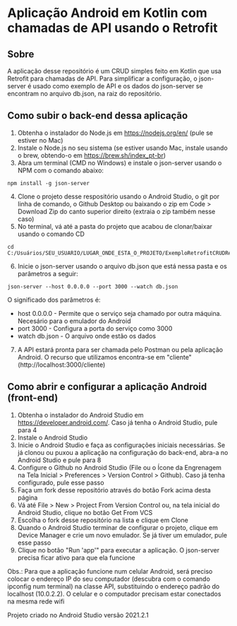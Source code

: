 # Aplicação Android em Kotlin com chamadas de API usando o Retrofit

## Sobre

A aplicação desse repositório é um CRUD simples feito em Kotlin que usa Retrofit para chamadas de API.
Para simplificar a configuração, o json-server é usado como exemplo de API e os dados do json-server
se encontram no arquivo db.json, na raiz do repositório.

## Como subir o back-end dessa aplicação

1. Obtenha o instalador do Node.js em https://nodejs.org/en/ (pule se estiver no Mac)
2. Instale o Node.js no seu sistema (se estiver usando Mac, instale usando o brew, obtendo-o em https://brew.sh/index_pt-br)
3. Abra um terminal (CMD no Windows) e instale o json-server usando o NPM com o comando abaixo:
```
npm install -g json-server
```
4. Clone o projeto desse respositório usando o Android Studio, o git por linha de comando, o
Github Desktop ou baixando o zip em Code > Download Zip do canto superior direito (extraia o
zip também nesse caso)
5. No terminal, vá até a pasta do projeto que acabou de clonar/baixar usando o comando CD
```
cd C:/Usuários/SEU_USUARIO/LUGAR_ONDE_ESTA_O_PROJETO/ExemploRetrofitCRUDRest
```
6. Inicie o json-server usando o arquivo db.json que está nessa pasta e os parâmetros a seguir:
```
json-server --host 0.0.0.0 --port 3000 --watch db.json
```
O significado dos parâmetros é:
- host 0.0.0.0 - Permite que o serviço seja chamado por outra máquina. Necesário para o emulador do Android
- port 3000 - Configura a porta do serviço como 3000
- watch db.json - O arquivo onde estão os dados
7. A API estará pronta para ser chamada pelo Postman ou pela aplicação Android. O recurso que utilizamos encontra-se em "cliente" (http://localhost:3000/cliente)

## Como abrir e configurar a aplicação Android (front-end)

1. Obtenha o instalador do Android Studio em https://developer.android.com/. Caso já tenha o Android Studio, pule para 4
2. Instale o Android Studio
3. Inicie o Android Studio e faça as configurações iniciais necessárias. Se já clonou ou puxou a aplicação na configuração do back-end, abra-a no Android Studio e pule para 8
4. Configure o Github no Android Studio (File ou o Ícone da Engrenagem na Tela Inicial > Preferences > Version Control > Github). Caso já tenha configurado, pule esse passo
5. Faça um fork desse repositório através do botão Fork acima desta página
6. Vá até File > New > Project From Version Control ou, na tela inicial do Android Studio, clique no botão Get From VCS
7. Escolha o fork desse repositório na lista e clique em Clone
8. Quando o Android Studio terminar de configurar o projeto, clique em Device Manager e crie um novo emulador. Se já tiver um emulador, pule esse passo
9. Clique no botão "Run 'app'" para executar a aplicação. O json-server precisa ficar ativo para que ela funcione

Obs.: Para que a aplicação funcione num celular Android, será preciso colocar o endereço IP do seu computador (descubra com o comando ipconfig num terminal)
na classe API, substituindo o endereço padrão do localhost (10.0.2.2). O celular e o computador precisam estar conectados na mesma rede wifi

Projeto criado no Android Studio versão 2021.2.1
